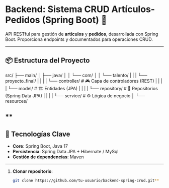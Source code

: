 # Backend: Sistema CRUD Artículos-Pedidos (Spring Boot) 🚀

API RESTful para gestión de **artículos** y **pedidos**, desarrollada con Spring Boot. Proporciona endpoints y documentados para operaciones CRUD.

---

## 📦 Estructura del Proyecto
src/
├── main/
│ ├── java/
│ │ └── com/
│ │ └── talento/
| | | └── proyecto_final/
| | | | └── controller/ # 🎮 Capa de controladores (REST)
| | | | └── model/ # 🏗️ Entidades (JPA)
| | | | └── repository/ # 📂 Repositorios (Spring Data JPA)
| | | | └── service/ # ⚙️ Lógica de negocio
│ └── resources/

**
---

## 🔌 Tecnologías Clave
- **Core**: Spring Boot, Java 17
- **Persistencia**: Spring Data JPA + Hibernate / MySql
- **Gestión de dependencias**: Maven

---

1. **Clonar repositorio**:
   ```bash
   git clone https://github.com/tu-usuario/backend-spring-crud.git**
